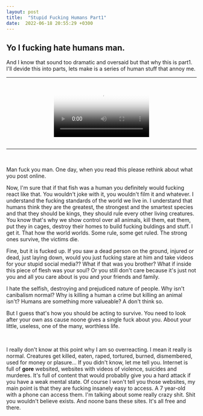 ```yaml
---
layout: post
title:  "Stupid Fucking Humans Part1"
date:  2022-06-18 20:55:29 +0300
---
```


## Yo I fucking hate humans man.  
And I know that sound too dramatic and oversaid but that why this is part1. I'll devide this into parts, lets make is a series of human stuff that annoy me.

---  

<br>


<video style = "margin: auto auto; display: block;  width: 50%; max-width: 50%; height: auto;" controls poster = "/bojkos-thoughts/assets/images/fucking_momchil.png">
  <source style = "margin: auto auto; display: block;  width: 50%; max-width: 50%; height: auto;" src="/bojkos-thoughts/assets/images/stupid_momo.mp4" type="video/mp4">
</video>

<br>  

---

<br>


Man fuck you man. One day, when you read this please rethink about what you post online.  

Now, I'm sure that if that fish was a human you definitely would fucking react like that. You wouldn't joke with it, you wouldn't film it and whatever. I understand the fucking standards of the world we live in. I understand that humans think they are the greatest, the strongest and the smartest species and that they should be kings, they should rule every other living creatures. You know that's why we show control over all animals, kill them, eat them, put they in cages, destroy their homes to build fucking buldings and stuff. I get it. That how the world worlds. Some rule, some get ruled. The strong ones survive, the victims die.  

Fine, but it is fucked up. If you saw a dead person on the ground, injured or dead, just laying down, would you just fucking stare at him and take videos for your stupid social media?? What if that was you brother? What if inside this piece of flesh was your soul? Or you still don't care because it's just not you and all you care about is you and your friends and family.  

I hate the selfish, destroying and prejudiced nature of people. Why isn't canibalism normal? Why is killing a human a crime but killing an animal isn't? Humans are something more valueable? A don't think so.  

But I guess that's how you should be acting to survive. You need to look after your own ass cause noone gives a single fuck about you. About your little, useless, one of the many, worthless life.  

<br>

I really don't know at this point why I am so overreacting. I mean it really is normal. Creatures get killed, eaten, raped, tortured, burned, dismembered, used for money or plasure... If you didn't know, let me tell you. Internet is full of **gore** websited, websites with videos of violence, suicides and murderes. It's full of content that would probablly give you a hard attack if you have a weak mental state. Of course I won't tell you those websites, my main point is that they are fucking insanely easy to access. A 7 year-old with a phone can access them. I'm talking about some really crazy shit. Shit you wouldn't believe exists. And noone bans these sites. It's all free and there.
